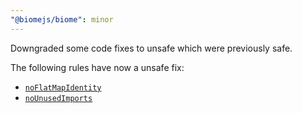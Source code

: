 ```yaml
---
"@biomejs/biome": minor
---
```


Downgraded some code fixes to unsafe which were previously safe.

The following rules have now a unsafe fix:

- [`noFlatMapIdentity`](https://biomejs.dev/linter/rules/no-flat-map-identity)
- [`noUnusedImports`](https://biomejs.dev/linter/rules/no-unused-imports)
